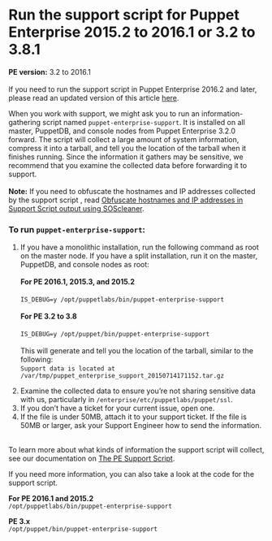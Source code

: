 # Run the support script for Puppet Enterprise 2015.2 to 2016.1 or 3.2 to 3.8.1
<p><strong>PE version:</strong> 3.2 to 2016.1<br><br>If you need to run the support script in Puppet Enterprise 2016.2 and later, please read an updated version of this article <a href="https://support.puppet.com/hc/en-us/articles/225924227">here</a>.</p>
<p>When you work with support, we might ask you to run an information-gathering script named <code>puppet-enterprise-support</code>. It is installed on all master, PuppetDB, and console nodes from Puppet Enterprise 3.2.0 forward. The script will collect a large amount of system information, compress it into a tarball, and tell you the location of the tarball when it finishes running. Since the information it gathers may be sensitive, we recommend that you examine the collected data before forwarding it to support.<br><br><strong>Note:</strong> If you need to obfuscate the hostnames and IP addresses collected by the support script , read <a href="https://support.puppet.com/hc/en-us/articles/115003312887">Obfuscate hostnames and IP addresses in Support Script output using SOScleaner</a>.</p>
<h3>To run <code>puppet-enterprise-support</code>:</h3>
<ol>
<li>If you have a monolithic installation, run the following command as root on the master node. If you have a split installation, run it on the master, PuppetDB, and console nodes as root:<br><br><strong>For PE 2016.1, 2015.3, and 2015.2</strong><br><br><code>IS_DEBUG=y /opt/puppetlabs/bin/puppet-enterprise-support</code><br><br><strong>For PE 3.2 to 3.8</strong><br><br><code>IS_DEBUG=y /opt/puppet/bin/puppet-enterprise-support</code><br><br>This will generate and tell you the location of the tarball, similar to the following:<br><code>Support data is located at /var/tmp/puppet_enterprise_support_20150714171152.tar.gz<br><br></code>
</li>
<li>Examine the collected data to ensure you’re not sharing sensitive data with us, particularly in <code>/enterprise/etc/puppetlabs/puppet/ssl</code>.</li>
<li>If you don’t have a ticket for your current issue, open one.</li>
<li>If the file is under 50MB, attach it to your support ticket. If the file is 50MB or larger, ask your Support Engineer how to send the information.</li>
</ol>
<p><br>To learn more about what kinds of information the support script will collect, see our documentation on <a href="https://github.com/puppetlabs/docs-archive/blob/main/pe/2016.1/overview_getting_support.markdown#the-pe-support-script">The PE Support Script</a>.</p>
<p>If you need more information, you can also take a look at the code for the support script.</p>
<p><strong>For PE 2016.1 and 2015.2</strong><br><code>/opt/puppetlabs/bin/puppet-enterprise-support</code></p>
<p><strong>PE 3.x</strong><br><code>/opt/puppet/bin/puppet-enterprise-support</code></p>
